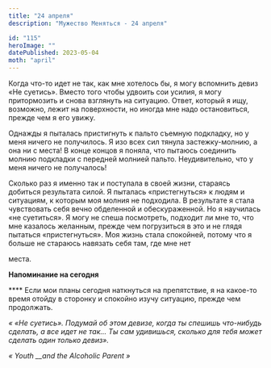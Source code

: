 ```yaml
---
title: "24 апреля"
description: "Мужество Меняться - 24 апреля"

id: "115"
heroImage: ""
datePublished: 2023-05-04
moth: "april"
---
```


Когда что-то идет не так, как мне хотелось бы, я могу вспомнить девиз «Не
суетись». Вместо того чтобы удвоить сои усилия, я могу притормозить и снова
взглянуть на ситуацию. Ответ, который я ищу, возможно, лежит на поверхности,
но иногда мне надо остановиться, прежде чем я его увижу.

Однажды я пыталась пристигнуть к пальто съемную подкладку, но у меня ничего не
получилось. Я изо всех сил тянула застежку-молнию, а она ни с места! В конце
концов я поняла, что пытаюсь соединить молнию подкладки с передней молнией
пальто. Неудивительно, что у меня ничего не получалось!

Сколько раз я именно так и поступала в своей жизни, стараясь добиться
результата силой. Я пыталась «пристегнуться» к людям и ситуациям, к которым
моя молния не подходила. В результате я стала чувствовать себя вечно
обделенной и обескураженной. Но я научилась «не суетиться». Я могу не спеша
посмотреть, подходит ли мне то, что мне казалось желанным, прежде чем
погрузиться в это и не глядя пытаться «пристегнуться». Моя жизнь стала
спокойней, потому что я больше не стараюсь навязать себя там, где мне нет

места.

**Напоминание на сегодня**

\*\*\*\* Если мои планы сегодня наткнуться на препятствие, я на какое-то время
отойду в сторонку и спокойно изучу ситуацию, прежде чем продолжать.

_« «Не суетись». Подумай об этом девизе, когда ты спешишь что-нибудь сделать,
а все идет не так… Ты сам удивишься, сколько для тебя может сделать один
только девиз»._

_«_ _Youth_ _\_\_and_ _the_ _Alcoholic_ _Parent_ _»_
